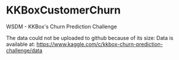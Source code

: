# KKBoxCustomerChurn

WSDM - KKBox's Churn Prediction Challenge

The data could not be uploaded to github because of its size:
Data is available at:
https://www.kaggle.com/c/kkbox-churn-prediction-challenge/data
